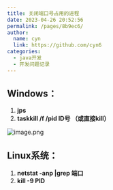```yaml
---
title: 关闭端口号占用的进程
date: 2023-04-26 20:52:56
permalink: /pages/8b9ec6/
author: 
  name: cyn
  link: https://github.com/cyn6
categories: 
  - java开发
  - 开发问题记录
---
```


## Windows：
1. **jps**
2. **taskkill /f /pid ID号  （或直接kill）**

![image.png](https://cdn.jsdelivr.net/gh/cyn6/image_storage/1678025752075-c11d068b-7b95-40a6-ad58-9554b73746f1.png)

## Linux系统：

1. **netstat -anp |grep 端口**
2. **kill -9 PID**
